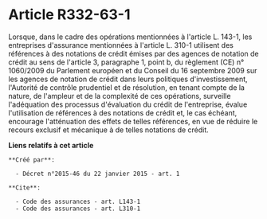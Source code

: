 # Article R332-63-1

Lorsque, dans le cadre des opérations mentionnées à l'article L. 143-1, les entreprises d'assurance mentionnées à l'article
L. 310-1 utilisent des références à des notations de crédit émises par des agences de notation de crédit au sens de l'article
3, paragraphe 1, point b, du règlement (CE) n° 1060/2009 du Parlement européen et du Conseil du 16 septembre 2009 sur les
agences de notation de crédit dans leurs politiques d'investissement, l'Autorité de contrôle prudentiel et de résolution, en
tenant compte de la nature, de l'ampleur et de la complexité de ces opérations, surveille l'adéquation des processus
d'évaluation du crédit de l'entreprise, évalue l'utilisation de références à des notations de crédit et, le cas échéant,
encourage l'atténuation des effets de telles références, en vue de réduire le recours exclusif et mécanique à de telles
notations de crédit.

**Liens relatifs à cet article**

	**Créé par**:

	  - Décret n°2015-46 du 22 janvier 2015 - art. 1

	**Cite**:

	  - Code des assurances - art. L143-1
	  - Code des assurances - art. L310-1
